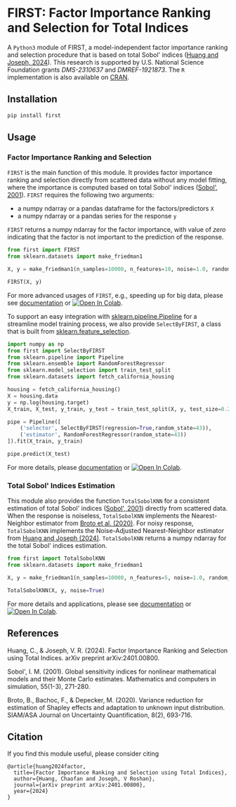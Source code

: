 # FIRST: Factor Importance Ranking and Selection for Total Indices

A ``Python3`` module of FIRST, a model-independent factor importance ranking and selection procedure that is based on total Sobol' indices ([Huang and Joseph, 2024][1]). This research is supported by U.S. National Science Foundation grants *DMS-2310637* and *DMREF-1921873*. The ``R`` implementation is also available on [CRAN][2]. 

## Installation

```bash
pip install first
```

## Usage

### Factor Importance Ranking and Selection

``FIRST`` is the main function of this module. It provides factor importance ranking and selection directly from scattered data without any model fitting, where the importance is computed based on total Sobol' indices ([Sobol', 2001][5]). ``FIRST`` requires the following two arguments:
- a numpy ndarray or a pandas dataframe for the factors/predictors ``X`` 
- a numpy ndarray or a pandas series for the response ``y`` 

``FIRST`` returns a numpy ndarray for the factor importance, with value of *zero* indicating that the factor is not important to the prediction of the response.   

```python
from first import FIRST
from sklearn.datasets import make_friedman1

X, y = make_friedman1(n_samples=10000, n_features=10, noise=1.0, random_state=43)

FIRST(X, y)
```
For more advanced usages of ``FIRST``, e.g., speeding up for big data, please see [documentation][10] or [![Open In Colab](https://colab.research.google.com/assets/colab-badge.svg)][7].

To support an easy integration with [sklearn.pipeline.Pipeline][3] for a streamline model training process, we also provide ``SelectByFIRST``, a class that is built from [sklearn.feature_selection][4].

```python
import numpy as np
from first import SelectByFIRST
from sklearn.pipeline import Pipeline
from sklearn.ensemble import RandomForestRegressor
from sklearn.model_selection import train_test_split
from sklearn.datasets import fetch_california_housing

housing = fetch_california_housing()
X = housing.data
y = np.log(housing.target)
X_train, X_test, y_train, y_test = train_test_split(X, y, test_size=0.2, random_state=43)

pipe = Pipeline([
    ('selector', SelectByFIRST(regression=True,random_state=43)),
    ('estimator', RandomForestRegressor(random_state=43))
]).fit(X_train, y_train)

pipe.predict(X_test)
```
For more details, please [documentation][10] or [![Open In Colab](https://colab.research.google.com/assets/colab-badge.svg)][8]. 

### Total Sobol' Indices Estimation

This module also provides the function ``TotalSobolKNN`` for a consistent estimation of total Sobol' indices ([Sobol', 2001][5]) directly from scattered data. When the response is noiseless, ``TotalSobolKNN`` implements the Nearest-Neighbor estimator from [Broto et al. (2020)][6]. For noisy response, ``TotalSobolKNN`` implements the Noise-Adjusted Nearest-Neighbor estimator from [Huang and Joseph (2024)][1]. ``TotalSobolKNN`` returns a numpy ndarray for the total Sobol' indices estimation.

```python
from first import TotalSobolKNN
from sklearn.datasets import make_friedman1

X, y = make_friedman1(n_samples=10000, n_features=5, noise=1.0, random_state=43)

TotalSobolKNN(X, y, noise=True)
```
For more details and applications, please see [documentation][10] or [![Open In Colab](https://colab.research.google.com/assets/colab-badge.svg)][9]. 

## References

Huang, C., & Joseph, V. R. (2024). Factor Importance Ranking and Selection using Total Indices. arXiv preprint arXiv:2401.00800.

Sobol', I. M. (2001). Global sensitivity indices for nonlinear mathematical models and their Monte Carlo estimates. Mathematics and computers in simulation, 55(1-3), 271-280.

Broto, B., Bachoc, F., & Depecker, M. (2020). Variance reduction for estimation of Shapley effects and adaptation to unknown input distribution. SIAM/ASA Journal on Uncertainty Quantification, 8(2), 693-716.

## Citation

If you find this module useful, please consider citing 

```
@article{huang2024factor,
  title={Factor Importance Ranking and Selection using Total Indices},
  author={Huang, Chaofan and Joseph, V Roshan},
  journal={arXiv preprint arXiv:2401.00800},
  year={2024}
}
```


[1]:https://arxiv.org/abs/2401.00800
[2]:https://cran.r-project.org/web/packages/first/index.html
[3]:https://scikit-learn.org/stable/modules/generated/sklearn.pipeline.Pipeline.html
[4]: https://scikit-learn.org/stable/modules/feature_selection.html
[5]: https://www.sciencedirect.com/science/article/pii/S0378475400002706
[6]: https://epubs.siam.org/doi/10.1137/18M1234631
[7]: https://colab.research.google.com/github/BillHuang01/first/blob/main/docs/FIRST.ipynb
[8]: https://colab.research.google.com/github/BillHuang01/first/blob/main/docs/SelectByFIRST.ipynb
[9]: https://colab.research.google.com/github/BillHuang01/first/blob/main/docs/TotalSobolKNN.ipynb
[10]: https://first-huang.readthedocs.io/